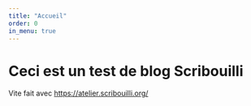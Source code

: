 ```yaml
---
title: "Accueil"
order: 0
in_menu: true
---
```

# Ceci est un test de blog Scribouilli
Vite fait avec https://atelier.scribouilli.org/ 